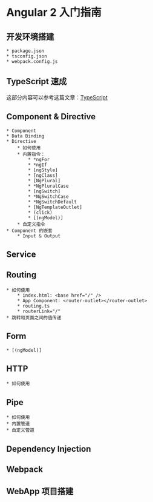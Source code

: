 # Angular 2 入门指南

## 开发环境搭建
    * package.json
    * tsconfig.json
    * webpack.config.js
## TypeScript 速成
这部分内容可以参考这篇文章：[TypeScript](https://github.com/lijiakof/typescript)
## Component & Directive
    * Component
    * Data Binding
    * Directive
        * 如何使用
        * 内置指令：
            * *ngFor
            * *ngIf
            * [ngStyle]
            * [ngClass]
            * [NgPlural]
            * *NgPluralCase
            * [ngSwitch]
            * *NgSwitchCase
            * *NgSwitchDefault
            * [NgTemplateOutlet]
            * (click)
            * [(ngModel)]
        * 自定义指令
    * Component 的嵌套
        * Input & Output
## Service
## Routing
    * 如何使用
        * index.html: <base href="/" />
        * App Component: <router-outlet></router-outlet>
        * routing.ts
        * routerLink="/"
    * 跳转和页面之间的值传递
## Form
    * [(ngModel)]
## HTTP
    * 如何使用
## Pipe
    * 如何使用
    * 内置管道
    * 自定义管道
## Dependency Injection
## Webpack
## WebApp 项目搭建
